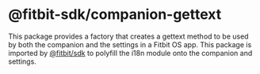 @fitbit-sdk/companion-gettext
===============

This package provides a factory that creates a gettext method to be used by both the companion and the settings in a Fitbit OS app. This package is imported by [@fitbit/sdk](https://github.com/Fitbit/fitbit-sdk-toolchain) to polyfill the i18n module onto the companion and settings.
